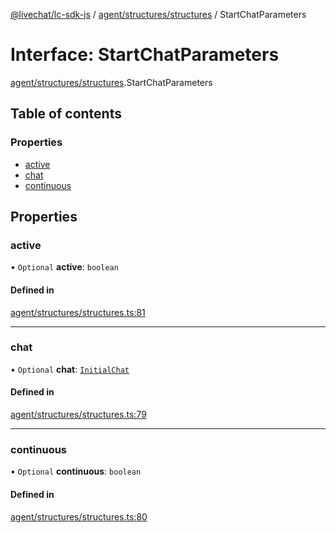 [@livechat/lc-sdk-js](../README.md) / [agent/structures/structures](../modules/agent_structures_structures.md) / StartChatParameters

# Interface: StartChatParameters

[agent/structures/structures](../modules/agent_structures_structures.md).StartChatParameters

## Table of contents

### Properties

- [active](agent_structures_structures.StartChatParameters.md#active)
- [chat](agent_structures_structures.StartChatParameters.md#chat)
- [continuous](agent_structures_structures.StartChatParameters.md#continuous)

## Properties

### active

• `Optional` **active**: `boolean`

#### Defined in

[agent/structures/structures.ts:81](https://github.com/livechat/lc-sdk-js/blob/5f5afdd/src/agent/structures/structures.ts#L81)

___

### chat

• `Optional` **chat**: [`InitialChat`](agent_structures_structures.InitialChat.md)

#### Defined in

[agent/structures/structures.ts:79](https://github.com/livechat/lc-sdk-js/blob/5f5afdd/src/agent/structures/structures.ts#L79)

___

### continuous

• `Optional` **continuous**: `boolean`

#### Defined in

[agent/structures/structures.ts:80](https://github.com/livechat/lc-sdk-js/blob/5f5afdd/src/agent/structures/structures.ts#L80)
